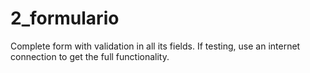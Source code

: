 # 2_formulario
 Complete form with validation in all its fields.
If testing, use an internet connection to get the full functionality.
